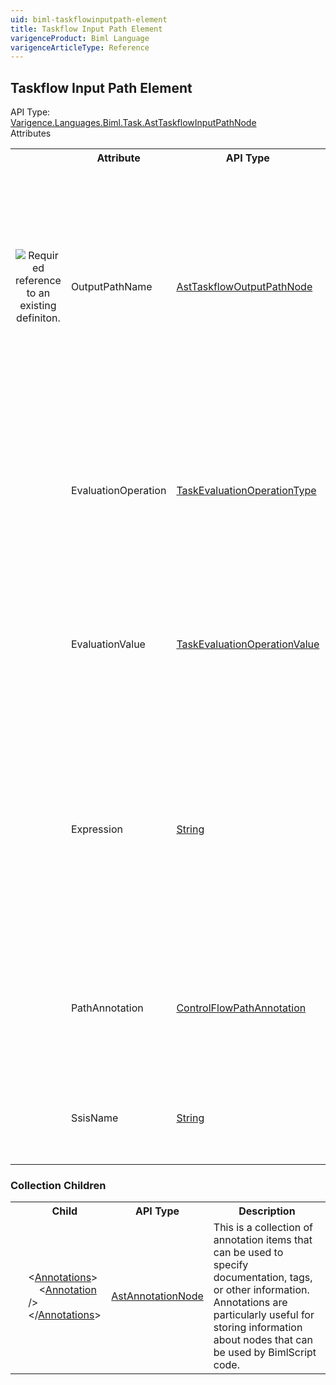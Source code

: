 ```yaml
---
uid: biml-taskflowinputpath-element
title: Taskflow Input Path Element
varigenceProduct: Biml Language
varigenceArticleType: Reference
---
```

## Taskflow Input Path Element<div class="AssemblyInfoGroup"><div class="CrossReferenceGroup"><div class="CrossReferenceHeader">API Type:</div><div class="CrossReferenceValue"><a href="../api-reference/Varigence.Languages.Biml.Task.AstTaskflowInputPathNode.html">Varigence.Languages.Biml.Task.AstTaskflowInputPathNode</a></div></div></div><div class="AttributeGroup"><div class="AttributeGroupHeader">Attributes</div><table id="AttributeList" class="AttributeList"><tbody><tr><th class="AttributeIconColumnHeader">&nbsp;</th><th class="AttributeNameColumnHeader">Attribute</th><th class="AttributeTypeColumnHeader">API Type</th><th class="AttributeDefaultColumnHeader">Default</th><th class="AttributeSummaryColumnHeader">Description</th></tr><tr class="ad0"><td align="center" class="AttributeIcon"><img title="Required reference to an existing definiton." src="attributeRequiredReference.png"></td><td class="AttributeName">OutputPathName</td><td class="AttributeType"><a href="../api-reference/Varigence.Languages.Biml.Task.AstTaskflowOutputPathNode.html">AstTaskflowOutputPathNode</a></td><td class="AttributeDefault">&nbsp;</td><td class="AttributeSummary"><div class ="SummaryItem">Specifies the name of the output path to which this input path is bound.  Control flow will transfer to this input path when the precendence constraint conditions on the specified output path have been satisfied.</div></td></tr><tr class="ad1"><td align="center" class="AttributeIcon"><img title="" src="attribute.png"></td><td class="AttributeName">EvaluationOperation</td><td class="AttributeType"><a href="../api-reference/Varigence.Languages.Biml.Task.TaskEvaluationOperationType.html">TaskEvaluationOperationType</a></td><td class="AttributeDefault">Constraint</td><td class="AttributeSummary"><div class ="SummaryItem">Specifies the evaluation operation type selected from a list of evaluation operation types supported by Sql Sever Integration Services.</div></td></tr><tr class="ad0"><td align="center" class="AttributeIcon"><img title="" src="attribute.png"></td><td class="AttributeName">EvaluationValue</td><td class="AttributeType"><a href="../api-reference/Varigence.Languages.Biml.Task.TaskEvaluationOperationValue.html">TaskEvaluationOperationValue</a></td><td class="AttributeDefault">Success</td><td class="AttributeSummary"><div class ="SummaryItem">Specifies the evaluation value type selected from a list of evaluation value types supported by Sql Sever Integration Services.</div></td></tr><tr class="ad1"><td align="center" class="AttributeIcon"><img title="" src="attribute.png"></td><td class="AttributeName">Expression</td><td class="AttributeType"><a href="https://msdn.microsoft.com/en-us/library/System.String.aspx">String</a></td><td class="AttributeDefault">&nbsp;</td><td class="AttributeSummary"><div class ="SummaryItem">Specifies the expression that must be satisfied on the specified output path in order for control flow to be transferred to this input path.  The expression must be provided in SSIS expression syntax.</div></td></tr><tr class="ad0"><td align="center" class="AttributeIcon"><img title="" src="attribute.png"></td><td class="AttributeName">PathAnnotation</td><td class="AttributeType"><a href="../api-reference/Varigence.Languages.Biml.Task.ControlFlowPathAnnotation.html">ControlFlowPathAnnotation</a></td><td class="AttributeDefault">AsNeeded</td><td class="AttributeSummary"><div class ="SummaryItem">Specifies the path annotation mode that should be used for the target precedence constraint input path.</div></td></tr><tr class="ad1"><td align="center" class="AttributeIcon"><img title="" src="attribute.png"></td><td class="AttributeName">SsisName</td><td class="AttributeType"><a href="https://msdn.microsoft.com/en-us/library/System.String.aspx">String</a></td><td class="AttributeDefault">&nbsp;</td><td class="AttributeSummary"><div class ="SummaryItem">Specifies the name of the object to be used in DTSX package emission.</div></td></tr></tbody></table></div><div class="ChildGroup">### Collection Children<table id="ChildList" class="ChildList"><tbody><tr><th class="ChildIconColumnHeader">&nbsp;</th><th class="ChildNameColumnHeader">Child</th><th class="ChildTypeColumnHeader">API Type</th><th class="ChildSummaryColumnHeader">Description</th></tr><tr class="cd0"><td align="center" class="ChildIcon"><img title="" src="collectionChild.png"><div class="RequiredIcon" title="Required Child"></div><td class="ChildName"><span class="punc">&lt;</span><a href=Varigence.Languages.Biml.AstNode_Annotations.html">Annotations</a><span class="punc">&gt;</span><br />&nbsp;&nbsp;&nbsp;&nbsp;<span class="punc">&lt;</span><a href=Varigence.Languages.Biml.AstAnnotationNode.html">Annotation</a> <span class="punc">/&gt;</span><br /><span class="punc">&lt;/</span><a href=Varigence.Languages.Biml.AstNode_Annotations.html">Annotations</a><span class="punc">&gt;</span></td><td class="ChildType"><a href="../api-reference/Varigence.Languages.Biml.AstAnnotationNode.html">AstAnnotationNode</a></td><td class="ChildSummary"><div class ="SummaryItem">This is a collection of annotation items that can be used to specify documentation, tags, or other information.  Annotations are particularly useful for storing information about nodes that can be used by BimlScript code.</div></td></tr></tbody></table></div>